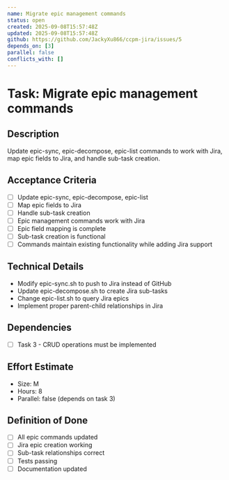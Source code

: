 ```yaml
---
name: Migrate epic management commands
status: open
created: 2025-09-08T15:57:48Z
updated: 2025-09-08T15:57:48Z
github: https://github.com/JackyXu866/ccpm-jira/issues/5
depends_on: [3]
parallel: false
conflicts_with: []
---
```


# Task: Migrate epic management commands

## Description
Update epic-sync, epic-decompose, epic-list commands to work with Jira, map epic fields to Jira, and handle sub-task creation.

## Acceptance Criteria
- [ ] Update epic-sync, epic-decompose, epic-list
- [ ] Map epic fields to Jira
- [ ] Handle sub-task creation
- [ ] Epic management commands work with Jira
- [ ] Epic field mapping is complete
- [ ] Sub-task creation is functional
- [ ] Commands maintain existing functionality while adding Jira support

## Technical Details
- Modify epic-sync.sh to push to Jira instead of GitHub
- Update epic-decompose.sh to create Jira sub-tasks
- Change epic-list.sh to query Jira epics
- Implement proper parent-child relationships in Jira

## Dependencies
- [ ] Task 3 - CRUD operations must be implemented

## Effort Estimate
- Size: M
- Hours: 8
- Parallel: false (depends on task 3)

## Definition of Done
- [ ] All epic commands updated
- [ ] Jira epic creation working
- [ ] Sub-task relationships correct
- [ ] Tests passing
- [ ] Documentation updated